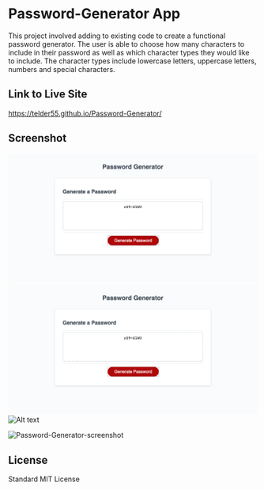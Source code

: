 # Password-Generator App
This project involved adding to existing code to create a functional password generator. The user is able to choose how many characters to include in their password as well as which character types they would like to include. The character types include lowercase letters, uppercase letters, numbers and special characters. 

## Link to Live Site
https://telder55.github.io/Password-Generator/

## Screenshot
![Password Generator Screenshot](assets/Images/Password-Generator-screenshot.png?raw=true)
![Alt text](assets/Images/Password-Generator-screenshot.png?raw=true "About Me Page - Mobile")
![Alt text](assets/Images/Password-Generator.jpeg?raw=true "About Me Page - Mobile")

![Password-Generator-screenshot](https://user-images.githubusercontent.com/13734555/104868366-638d2a80-5900-11eb-996d-f258886cc542.png)

## License
Standard MIT License
